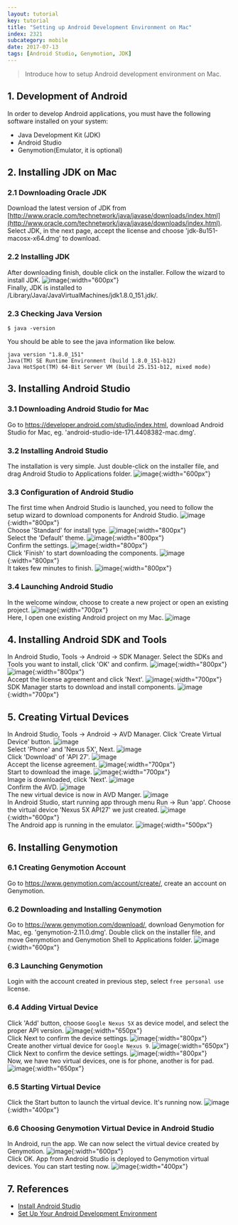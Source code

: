 ```yaml
---
layout: tutorial
key: tutorial
title: "Setting up Android Development Environment on Mac"
index: 2321
subcategory: mobile
date: 2017-07-13
tags: [Android Studio, Genymotion, JDK]
---
```


> Introduce how to setup Android development environment on Mac.

## 1. Development of Android
In order to develop Android applications, you must have the following software installed on your system:
* Java Development Kit (JDK)
* Android Studio
* Genymotion(Emulator, it is optional)

## 2. Installing JDK on Mac
### 2.1 Downloading Oracle JDK
Download the latest version of JDK from [http://www.oracle.com/technetwork/java/javase/downloads/index.html](http://www.oracle.com/technetwork/java/javase/downloads/index.html). Select JDK, in the next page, accept the license and choose 'jdk-8u151-macosx-x64.dmg' to download.
### 2.2 Installing JDK
After downloading finish, double click on the installer. Follow the wizard to install JDK.
![image](/public/images/frontend/2321/jdkinstall.png){:width="600px"}  
Finally, JDK is installed to /Library/Java/JavaVirtualMachines/jdk1.8.0_151.jdk/.
### 2.3 Checking Java Version
```raw
$ java -version
```
You should be able to see the java information like below.
```raw
java version "1.8.0_151"
Java(TM) SE Runtime Environment (build 1.8.0_151-b12)
Java HotSpot(TM) 64-Bit Server VM (build 25.151-b12, mixed mode)
```

## 3. Installing Android Studio
### 3.1 Downloading Android Studio for Mac
Go to https://developer.android.com/studio/index.html, download Android Studio for Mac, eg. 'android-studio-ide-171.4408382-mac.dmg'.
### 3.2 Installing Android Studio
The installation is very simple. Just double-click on the installer file, and drag Android Studio to Applications folder.
![image](/public/images/frontend/2321/androidstudioinstall.png){:width="600px"}  
### 3.3 Configuration of Android Studio
The first time when Android Studio is launched, you need to follow the setup wizard to download components for Android Studio.
![image](/public/images/frontend/2321/setupwizard.png){:width="800px"}  
Choose 'Standard' for install type.
![image](/public/images/frontend/2321/setupinstalltype.png){:width="800px"}  
Select the 'Default' theme.
![image](/public/images/frontend/2321/setuptheme.png){:width="800px"}  
Confirm the settings.
![image](/public/images/frontend/2321/setupverify.png){:width="800px"}  
Click 'Finish' to start downloading the components.
![image](/public/images/frontend/2321/setupdownload.png){:width="800px"}  
It takes few minutes to finish.
![image](/public/images/frontend/2321/setupfinish.png){:width="800px"}  
### 3.4 Launching Android Studio
In the welcome window, choose to create a new project or open an existing project.
![image](/public/images/frontend/2321/androidstudiolaunch.png){:width="700px"}  
Here, I open one existing Android project on my Mac.
![image](/public/images/frontend/2321/androidstudioide.png)
## 4. Installing Android SDK and Tools
In Android Studio, Tools -> Android -> SDK Manager. Select the SDKs and Tools you want to install, click 'OK' and confirm.
![image](/public/images/frontend/2321/sdkmanager.png){:width="800px"}  
![image](/public/images/frontend/2321/sdktools.png){:width="800px"}  
Accept the license agreement and click 'Next'.
![image](/public/images/frontend/2321/sdklicense.png){:width="700px"}  
SDK Manager starts to download and install components.
![image](/public/images/frontend/2321/sdkinstalling.png){:width="700px"}  

## 5. Creating Virtual Devices
In Android Studio, Tools -> Android -> AVD Manager. Click 'Create Virtual Device' button.
![image](/public/images/frontend/2321/avdmanager.png)  
Select 'Phone' and 'Nexus 5X', Next.
![image](/public/images/frontend/2321/avdhardware.png)  
Click 'Download' of 'API 27'.
![image](/public/images/frontend/2321/avdimage.png)  
Accept the license agreement.
![image](/public/images/frontend/2321/avdlicense.png){:width="700px"}  
Start to download the image.
![image](/public/images/frontend/2321/avddownloading.png){:width="700px"}  
Image is downloaded, click 'Next'.
![image](/public/images/frontend/2321/avdimagedownloaded.png)  
Confirm the AVD.
![image](/public/images/frontend/2321/avdfinish.png)  
The new virtual device is now in AVD Manger.
![image](/public/images/frontend/2321/avdmanagernewdevice.png)  
In Android Studio, start running app through menu Run -> Run 'app'. Choose the virtual device 'Nexus 5X API27' we just created.
![image](/public/images/frontend/2321/avdrun.png){:width="600px"}  
The Android app is running in the emulator.
![image](/public/images/frontend/2321/avdemulator.png){:width="500px"}  

## 6. Installing Genymotion
### 6.1 Creating Genymotion Account
Go to https://www.genymotion.com/account/create/, create an account on Genymotion.
### 6.2 Downloading and Installing Genymotion
Go to https://www.genymotion.com/download/, download Genymotion for Mac, eg. 'genymotion-2.11.0.dmg'. Double click on the installer file, and move Genymotion and Genymotion Shell to Applications folder.
![image](/public/images/frontend/2321/genymotioninstall.png){:width="600px"}  
### 6.3 Launching Genymotion
Login with the account created in previous step, select `free personal use` license.
### 6.4 Adding Virtual Device
Click 'Add' button, choose `Google Nexus 5X` as device model, and select the proper API version.
![image](/public/images/frontend/2321/genymotionnexus5x.png){:width="650px"}  
Click Next to confirm the device settings.
![image](/public/images/frontend/2321/genymotionconfirm.png){:width="800px"}  
Create another virtual device for `Google Nexus 9`.
![image](/public/images/frontend/2321/genymotionnexus9.png){:width="650px"}  
Click Next to confirm the device settings.
![image](/public/images/frontend/2321/genymotionconfirm2.png){:width="800px"}  
Now, we have two virtual devices, one is for phone, another is for pad.
![image](/public/images/frontend/2321/genymotiondevices.png){:width="650px"}  
### 6.5 Starting Virtual Device
Click the Start button to launch the virtual device. It's running now.
![image](/public/images/frontend/2321/genymotionrunning.png){:width="400px"}  
### 6.6 Choosing Genymotion Virtual Device in Android Studio
In Android, run the app. We can now select the virtual device created by Genymotion.
![image](/public/images/frontend/2321/genymotionemulator.png){:width="600px"}  
Click OK. App from Android Studio is deployed to Genymotion virtual devices. You can start testing now.
![image](/public/images/frontend/2321/genymotionapp.png){:width="400px"}  

## 7. References
* [Install Android Studio](https://developer.android.com/studio/install.html)
* [Set Up Your Android Development Environment](https://trailhead.salesforce.com/en/projects/mobilesdk_setup_dev_tools/steps/mobilesdk_setup_android)
